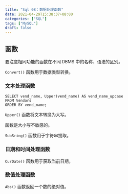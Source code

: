 ```yaml
---
title: "Sql 08：数据处理函数"
date: 2021-04-29T15:38:37+08:00
categories: ["SQL"]
tags: ["MySQL"]
draft: false
---
```


## 函数

要注意相同功能的函数在不同 DBMS 中的名称、语法的区别。

`Convert()` 函数用于数据类型转换。

### 文本处理函数

```mysql
SELECT vend_name, Upper(vend_name) AS vend_name_upcase
FROM Vendors
ORDER BY vend_name;
```

`Upper()` 函数将文本转换为大写。

函数是大小写不敏感的。

 `SubSring()` 函数用于字符串提取。

### 日期和时间处理函数

`CurDate()` 函数用于获取当前日期。

### 数值处理函数

`Abs()` 函数返回一个数的绝对值。